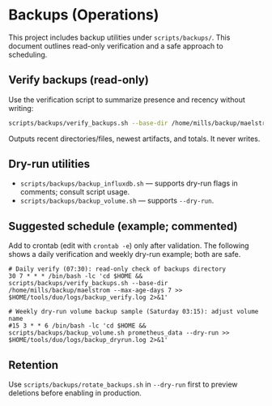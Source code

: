 # Backups (Operations)

This project includes backup utilities under `scripts/backups/`. This document outlines read-only verification and a safe approach to scheduling.

## Verify backups (read-only)

Use the verification script to summarize presence and recency without writing:

```bash
scripts/backups/verify_backups.sh --base-dir /home/mills/backup/maelstrom --max-age-days 7
```

Outputs recent directories/files, newest artifacts, and totals. It never writes.

## Dry-run utilities

- `scripts/backups/backup_influxdb.sh` — supports dry-run flags in comments; consult script usage.
- `scripts/backups/backup_volume.sh` — supports `--dry-run`.

## Suggested schedule (example; commented)

Add to crontab (edit with `crontab -e`) only after validation. The following shows a daily verification and weekly dry-run example; both are safe.

```cron
# Daily verify (07:30): read-only check of backups directory
30 7 * * * /bin/bash -lc 'cd $HOME && scripts/backups/verify_backups.sh --base-dir /home/mills/backup/maelstrom --max-age-days 7 >> $HOME/tools/duo/logs/backup_verify.log 2>&1'

# Weekly dry-run volume backup sample (Saturday 03:15): adjust volume name
#15 3 * * 6 /bin/bash -lc 'cd $HOME && scripts/backups/backup_volume.sh prometheus_data --dry-run >> $HOME/tools/duo/logs/backup_dryrun.log 2>&1'
```

## Retention

Use `scripts/backups/rotate_backups.sh` in `--dry-run` first to preview deletions before enabling in production.

